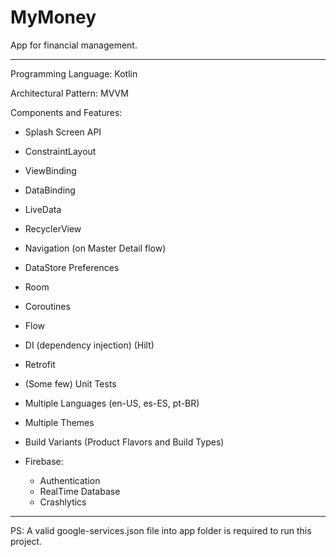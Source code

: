 # MyMoney
App for financial management.

------------------------------

Programming Language: Kotlin

Architectural Pattern: MVVM

Components and Features:

- Splash Screen API
- ConstraintLayout
- ViewBinding
- DataBinding
- LiveData
- RecyclerView
- Navigation (on Master Detail flow)
- DataStore Preferences
- Room
- Coroutines
- Flow
- DI (dependency injection) (Hilt)
- Retrofit
- (Some few) Unit Tests
- Multiple Languages (en-US, es-ES, pt-BR)
- Multiple Themes
- Build Variants (Product Flavors and Build Types)

- Firebase:
    - Authentication
    - RealTime Database
    - Crashlytics

------------------------------

PS: A valid google-services.json file into app folder is required to run this project.
